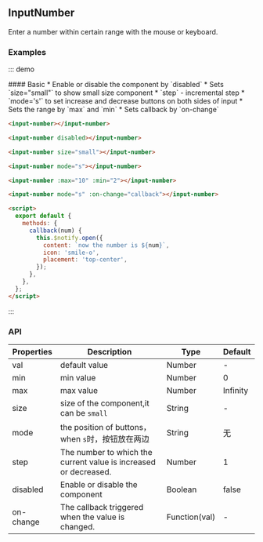 ## InputNumber

Enter a number within certain range with the mouse or keyboard.

### Examples

::: demo
<summary>
  #### Basic
  * Enable or disable the component by `disabled`
  * Sets `size="small"` to show small size component
  * `step` - incremental step
  * `mode='s'` to set increase and decrease buttons on both sides of input
  * Sets the range by `max` and `min`
  * Sets callback by `on-change`
</summary>

```html
<input-number></input-number>

<input-number disabled></input-number>

<input-number size="small"></input-number>

<input-number mode="s"></input-number>

<input-number :max="10" :min="2"></input-number>

<input-number mode="s" :on-change="callback"></input-number>

<script>
  export default {
    methods: {
      callback(num) {
        this.$notify.open({
          content: `now the number is ${num}`,
          icon: 'smile-o',
          placement: 'top-center',
        });
      },
    },
  };
</script>

```
:::

### API

| Properties        | Description           | Type        | Default       |
|------------|----------------|--------------------|--------------|
| val    | default value   | Number | -    |
| min    | min value   | Number | 0    |
| max | max value | Number | Infinity |
| size | size of the component,it can be `small`  | String | - |
| mode | the position of buttons，when `s`时，按钮放在两边  | String | 无 |
| step | The number to which the current value is increased or decreased. | Number | 1   |
| disabled | Enable or disable the component  | Boolean | false   |
| on-change | The callback triggered when the value is changed.	  | Function(val) | -   |


<script>
export default {
  methods: {
    callback(num) {
      this.$notify.open({
        content: `now the number is ${num}`,
        icon: 'smile-o',
        placement: 'top-center',
      });
    },
  },
};
</script>
